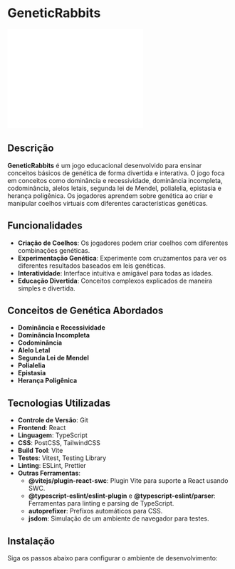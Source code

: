 # GeneticRabbits

![GeneticRabbits Logo](./public/logo.svg)

## Descrição

**GeneticRabbits** é um jogo educacional desenvolvido para ensinar conceitos básicos de genética de forma divertida e interativa. O jogo foca em conceitos como dominância e recessividade, dominância incompleta, codominância, alelos letais, segunda lei de Mendel, polialelia, epistasia e herança poligênica. Os jogadores aprendem sobre genética ao criar e manipular coelhos virtuais com diferentes características genéticas.

## Funcionalidades

- **Criação de Coelhos**: Os jogadores podem criar coelhos com diferentes combinações genéticas.
- **Experimentação Genética**: Experimente com cruzamentos para ver os diferentes resultados baseados em leis genéticas.
- **Interatividade**: Interface intuitiva e amigável para todas as idades.
- **Educação Divertida**: Conceitos complexos explicados de maneira simples e divertida.

## Conceitos de Genética Abordados

- **Dominância e Recessividade**
- **Dominância Incompleta**
- **Codominância**
- **Alelo Letal**
- **Segunda Lei de Mendel**
- **Polialelia**
- **Epistasia**
- **Herança Poligênica**

## Tecnologias Utilizadas

- **Controle de Versão**: Git
- **Frontend**: React
- **Linguagem**: TypeScript
- **CSS**: PostCSS, TailwindCSS
- **Build Tool**: Vite
- **Testes**: Vitest, Testing Library
- **Linting**: ESLint, Prettier
- **Outras Ferramentas**:
  - **@vitejs/plugin-react-swc**: Plugin Vite para suporte a React usando SWC.
  - **@typescript-eslint/eslint-plugin** e **@typescript-eslint/parser**: Ferramentas para linting e parsing de TypeScript.
  - **autoprefixer**: Prefixos automáticos para CSS.
  - **jsdom**: Simulação de um ambiente de navegador para testes.

## Instalação

Siga os passos abaixo para configurar o ambiente de desenvolvimento:

<!-- 1. Clone o repositório:
   ```bash
   git clone https://github.com/seu-usuario/geneticrabbits.git
   cd geneticrabbits -->
